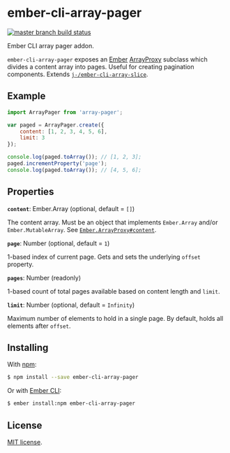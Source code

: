 # ember-cli-array-pager

[![master branch build status][build-icon]][build-link]

Ember CLI array pager addon.

`ember-cli-array-pager` exposes an [Ember][ember] [ArrayProxy][proxy] subclass
which divides a content array into pages. Useful for creating pagination
components. Extends [`j-/ember-cli-array-slice`][slice].

## Example

```js
import ArrayPager from 'array-pager';

var paged = ArrayPager.create({
	content: [1, 2, 3, 4, 5, 6],
	limit: 3
});

console.log(paged.toArray()); // [1, 2, 3];
paged.incrementProperty('page');
console.log(paged.toArray()); // [4, 5, 6];
```

## Properties

**`content`**: Ember.Array (optional, default = `[]`)

The content array. Must be an object that implements `Ember.Array` and/or
`Ember.MutableArray`.
See [`Ember.ArrayProxy#content`][content].

**`page`**: Number (optional, default = `1`)

1-based index of current page. Gets and sets the underlying `offset` property.

**`pages`**: Number (readonly)

1-based count of total pages available based on content length and `limit`.

**`limit`**: Number (optional, default = `Infinity`)

Maximum number of elements to hold in a single page. By default, holds all
elements after `offset`.

## Installing

With [npm][npm]:

```sh
$ npm install --save ember-cli-array-pager
```

Or with [Ember CLI][cli]:

```sh
$ ember install:npm ember-cli-array-pager
```

## License

[MIT license](LICENSE.md).

[build-icon]: https://travis-ci.org/j-/ember-cli-array-pager.svg?branch=master
[build-link]: https://travis-ci.org/j-/ember-cli-array-pager
[ember]: http://emberjs.com/
[proxy]: http://emberjs.com/api/classes/Ember.ArrayProxy.html
[slice]: https://github.com/j-/ember-cli-array-slice
[content]: http://emberjs.com/api/classes/Ember.ArrayProxy.html#property_content
[npm]: https://www.npmjs.com/
[cli]: http://www.ember-cli.com/
